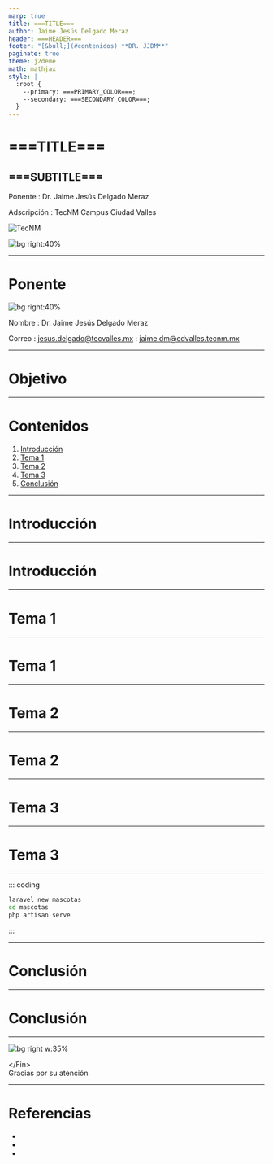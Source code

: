 ```yaml
---
marp: true
title: ===TITLE===
author: Jaime Jesús Delgado Meraz
header: ===HEADER===
footer: "[&bull;](#contenidos) **DR. JJDM**"
paginate: true
theme: j2deme
math: mathjax
style: |
  :root {
    --primary: ===PRIMARY_COLOR===;
    --secondary: ===SECONDARY_COLOR===;
  }
---
```


<!-- _header: '' -->
<!-- _class: centered -->
<!-- _transition: fade -->
<!-- _paginate: false -->

# <!-- fit --> ===TITLE===

## ===SUBTITLE===

Ponente
: Dr. Jaime Jesús Delgado Meraz

Adscripción
: TecNM Campus Ciudad Valles

<img class="logo" alt="TecNM" src="../src/assets/Logo-TECNM.svg" />

![bg right:40%](../src/assets/banner.svg)

---

# Ponente

![bg right:40%](../src/assets/banner.svg)

Nombre
: Dr. Jaime Jesús Delgado Meraz

Correo
: <jesus.delgado@tecvalles.mx>
: <jaime.dm@cdvalles.tecnm.mx>

---

# Objetivo

---

<!-- _class: toc -->

# Contenidos

1. [Introducción](#introducción)
2. [Tema 1](#tema-1)
3. [Tema 2](#tema-2)
4. [Tema 3](#tema-3)
5. [Conclusión](#conclusión)

---

<!-- _class: lead -->

# Introducción

---

# Introducción

---

<!-- _class: lead -->

# Tema 1

---

# Tema 1

---

<!-- _class: lead -->

# Tema 2

---

# Tema 2

---

<!-- _class: lead -->

# Tema 3

---

# Tema 3

---

<!-- _class: inverted -->

::: coding

```bash
laravel new mascotas
cd mascotas
php artisan serve
```

:::

---

<!-- _class: lead -->

# Conclusión

---

# Conclusión

---

<!-- _class: inverted centered pattern -->

![bg right w:35%](../src/assets/avatar.png)

<div class="text-center text-middle font-bold font-coding text-8xl mt-10">
  &lt;/Fin&gt;
</div>

<div class="text-center text-middle text-4xl mt-10">
  Gracias por su atención
</div>

<script src="https://unpkg.com/@phosphor-icons/web"></script>

---

<!-- paginate: skip -->

# Referencias

-
-
-
